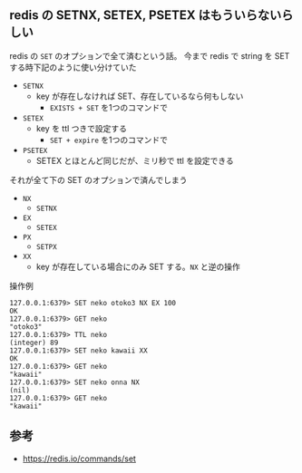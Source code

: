 ## redis の SETNX, SETEX, PSETEX はもういらないらしい

redis の `SET` のオプションで全て済むという話。
今まで redis で string を SET する時下記のように使い分けていた

- `SETNX`
  - key が存在しなければ SET、存在しているなら何もしない
    - `EXISTS + SET` を1つのコマンドで
- `SETEX`
  - key を ttl つきで設定する
    - `SET + expire` を1つのコマンドで
- `PSETEX`
  - SETEX とほとんど同じだが、ミリ秒で ttl を設定できる

それが全て下の SET のオプションで済んでしまう

- `NX`
  - `SETNX`
- `EX`
  - `SETEX`
- `PX`
  - `SETPX`
- `XX`
  - key が存在している場合にのみ SET する。`NX` と逆の操作

操作例

```redis
127.0.0.1:6379> SET neko otoko3 NX EX 100
OK
127.0.0.1:6379> GET neko
"otoko3"
127.0.0.1:6379> TTL neko
(integer) 89
127.0.0.1:6379> SET neko kawaii XX
OK
127.0.0.1:6379> GET neko
"kawaii"
127.0.0.1:6379> SET neko onna NX
(nil)
127.0.0.1:6379> GET neko
"kawaii"
```

## 参考

- https://redis.io/commands/set

